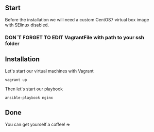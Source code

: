 ## Start

Before the installation we will need a custom CentOS7 virtual box image with SElinux disabled.

### DON`T FORGET TO EDIT VagrantFile with path to your ssh folder

## Installation

Let's start our virtual machines with Vagrant
```
vagrant up
```
Then let's start our playbook

```
ansible-playbook nginx
```

## Done

You can get yourself a coffee! ☕

